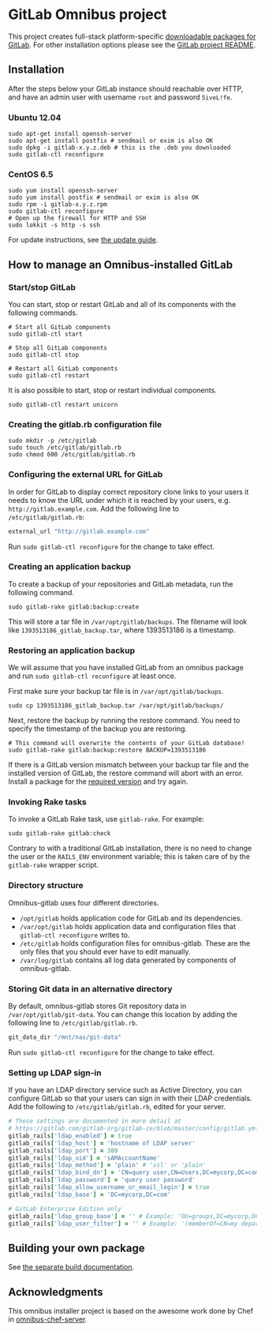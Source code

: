 # GitLab Omnibus project

This project creates full-stack platform-specific [downloadable packages for GitLab][downloads].
For other installation options please see the
[GitLab project README][CE README].

## Installation

After the steps below your GitLab instance should reachable over HTTP,
and have an admin user with username `root` and password `5iveL!fe`.

### Ubuntu 12.04

```
sudo apt-get install openssh-server
sudo apt-get install postfix # sendmail or exim is also OK
sudo dpkg -i gitlab-x.y.z.deb # this is the .deb you downloaded
sudo gitlab-ctl reconfigure
```

### CentOS 6.5

```
sudo yum install openssh-server
sudo yum install postfix # sendmail or exim is also OK
sudo rpm -i gitlab-x.y.z.rpm
sudo gitlab-ctl reconfigure
# Open up the firewall for HTTP and SSH
sudo lokkit -s http -s ssh
```

For update instructions, see [the update guide](doc/update.md).

## How to manage an Omnibus-installed GitLab

### Start/stop GitLab

You can start, stop or restart GitLab and all of its components with the
following commands.

```shell
# Start all GitLab components
sudo gitlab-ctl start

# Stop all GitLab components
sudo gitlab-ctl stop

# Restart all GitLab components
sudo gitlab-ctl restart
```

It is also possible to start, stop or restart individual components.

```shell
sudo gitlab-ctl restart unicorn
```

### Creating the gitlab.rb configuration file

```shell
sudo mkdir -p /etc/gitlab
sudo touch /etc/gitlab/gitlab.rb
sudo chmod 600 /etc/gitlab/gitlab.rb
```

### Configuring the external URL for GitLab

In order for GitLab to display correct repository clone links to your users
it needs to know the URL under which it is reached by your users, e.g.
`http://gitlab.example.com`. Add the following line to `/etc/gitlab/gitlab.rb`:

```ruby
external_url "http://gitlab.example.com"
```

Run `sudo gitlab-ctl reconfigure` for the change to take effect.

### Creating an application backup

To create a backup of your repositories and GitLab metadata, run the following command.

```shell
sudo gitlab-rake gitlab:backup:create
```

This will store a tar file in `/var/opt/gitlab/backups`. The filename will look like
`1393513186_gitlab_backup.tar`, where 1393513186 is a timestamp.

### Restoring an application backup

We will assume that you have installed GitLab from an omnibus package and run
`sudo gitlab-ctl reconfigure` at least once.

First make sure your backup tar file is in `/var/opt/gitlab/backups`.

```shell
sudo cp 1393513186_gitlab_backup.tar /var/opt/gitlab/backups/
```

Next, restore the backup by running the restore command. You need to specify the
timestamp of the backup you are restoring.

```shell
# This command will overwrite the contents of your GitLab database!
sudo gitlab-rake gitlab:backup:restore BACKUP=1393513186
```

If there is a GitLab version mismatch between your backup tar file and the installed
version of GitLab, the restore command will abort with an error. Install a package for
the [required version](https://www.gitlab.com/downloads/archives/) and try again.

### Invoking Rake tasks

To invoke a GitLab Rake task, use `gitlab-rake`. For example:

```shell
sudo gitlab-rake gitlab:check
```

Contrary to with a traditional GitLab installation, there is no need to change
the user or the `RAILS_ENV` environment variable; this is taken care of by the
`gitlab-rake` wrapper script.

### Directory structure

Omnibus-gitlab uses four different directories.

- `/opt/gitlab` holds application code for GitLab and its dependencies.
- `/var/opt/gitlab` holds application data and configuration files that
  `gitlab-ctl reconfigure` writes to.
- `/etc/gitlab` holds configuration files for omnibus-gitlab. These are
  the only files that you should ever have to edit manually.
- `/var/log/gitlab` contains all log data generated by components of
  omnibus-gitlab.

### Storing Git data in an alternative directory

By default, omnibus-gitlab stores Git repository data in `/var/opt/gitlab/git-data`.
You can change this location by adding the following line to `/etc/gitlab/gitlab.rb`.

```ruby
git_data_dir "/mnt/nas/git-data"
```

Run `sudo gitlab-ctl reconfigure` for the change to take effect.

### Setting up LDAP sign-in

If you have an LDAP directory service such as Active Directory, you can configure
GitLab so that your users can sign in with their LDAP credentials. Add the following
to `/etc/gitlab/gitlab.rb`, edited for your server.

```ruby
# These settings are documented in more detail at
# https://gitlab.com/gitlab-org/gitlab-ce/blob/master/config/gitlab.yml.example#L118
gitlab_rails['ldap_enabled'] = true
gitlab_rails['ldap_host'] = 'hostname of LDAP server'
gitlab_rails['ldap_port'] = 389
gitlab_rails['ldap_uid'] = 'sAMAccountName'
gitlab_rails['ldap_method'] = 'plain' # 'ssl' or 'plain'
gitlab_rails['ldap_bind_dn'] = 'CN=query user,CN=Users,DC=mycorp,DC=com'
gitlab_rails['ldap_password'] = 'query user password'
gitlab_rails['ldap_allow_username_or_email_login'] = true
gitlab_rails['ldap_base'] = 'DC=mycorp,DC=com'

# GitLab Enterprise Edition only
gitlab_rails['ldap_group_base'] = '' # Example: 'OU=groups,DC=mycorp,DC=com'
gitlab_rails['ldap_user_filter'] = '' # Example: '(memberOf=CN=my department,OU=groups,DC=mycorp,DC=com)'
```

## Building your own package

See [the separate build documentation](doc/build.md).

## Acknowledgments

This omnibus installer project is based on the awesome work done by Chef in
[omnibus-chef-server][omnibus-chef-server].

[downloads]: https://www.gitlab.com/downloads
[CE README]: https://gitlab.com/gitlab-org/gitlab-ce/blob/master/README.md
[omnibus-chef-server]: https://github.com/opscode/omnibus-chef-server
